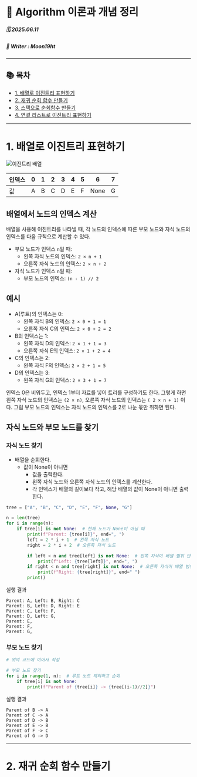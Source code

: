 # 🧮 Algorithm 이론과 개념 정리  

##### 🗓️ 2025.06.11
##### 📝 Writer : Moon19ht  

---

## 📚 목차

- [1. 배열로 이진트리 표현하기](#1-배열로-이진트리-표현하기)
- [2. 재귀 순회 함수 만들기](#2-재귀-순회-함수만들기)
- [3. 스택으로 순회함수 만들기](#3-스택으로-순회함수만들기)
- [4. 연결 리스트로 이진트리 표현하기](#4-연결-리스트로-이진트리-표현하기)

---

# 1. 배열로 이진트리 표현하기

![이진트리 배열](https://wikidocs.net/images/page/193817/fig-044.png)


| 인덱스 | 0 | 1 | 2 | 3 | 4 | 5 | 6    | 7 |
|--------|---|---|---|---|---|---|------|---|
|   값   | A | B | C | D | E | F | None | G |

## 배열에서 노드의 인덱스 계산

배열을 사용해 이진트리를 나타낼 때, 각 노드의 인덱스에 따른 부모 노드와 자식 노드의 인덱스를 다음 규칙으로 계산할 수 있다.

- 부모 노드가 인덱스 `n`일 때:
    - 왼쪽 자식 노드의 인덱스: `2 × n + 1`
    - 오른쪽 자식 노드의 인덱스: `2 × n + 2`
- 자식 노드가 인덱스 `n`일 때:
    - 부모 노드의 인덱스: `(n - 1) // 2`

## 예시

- A(루트)의 인덱스는 0:
  - 왼쪽 자식 B의 인덱스: `2 × 0 + 1 = 1`
  - 오른쪽 자식 C의 인덱스: `2 × 0 + 2 = 2`
- B의 인덱스는 1:
  - 왼쪽 자식 D의 인덱스: `2 × 1 + 1 = 3`
  - 오른쪽 자식 E의 인덱스: `2 × 1 + 2 = 4`
- C의 인덱스는 2:
  - 왼쪽 자식 F의 인덱스: `2 × 2 + 1 = 5`
- D의 인덱스는 3:
  - 왼쪽 자식 G의 인덱스: `2 × 3 + 1 = 7`

인덱스 0은 비워두고, 인덱스 1부터 자료를 넣어 트리를 구성하기도 한다. 그렇게 하면 왼쪽 자식 노드의 인덱스는 `(2 × n)`, 오른쪽 자식 노드의 인덱스는 `( 2 × n + 1)` 이다. 그럼 부모 노드의 인덱스는 자식 노드의 인덱스를 2로 나눈 몫만 취하면 된다.

## 자식 노드와 부모 노드를 찾기
### 자식 노드 찾기

- 배열을 순회한다.
  - 값이 None이 아니면
    - 값을 출력한다.
    - 왼쪽 자식 노드와 오른쪽 자식 노드의 인덱스를 계산한다.
    - 각 인덱스가 배열의 길이보다 작고, 해당 배열의 값이 None이 아니면 출력한다.

```python
tree = ["A", "B", "C", "D", "E", "F", None, "G"]

n = len(tree)
for i in range(n):
    if tree[i] is not None:  # 현재 노드가 None이 아닐 때
        print(f"Parent: {tree[i]}", end=", ")
        left = 2 * i + 1  # 왼쪽 자식 노드
        right = 2 * i + 2  # 오른쪽 자식 노드

        if left < n and tree[left] is not None:  # 왼쪽 자식이 배열 범위 안에 있을 때
            print(f"Left: {tree[left]}", end=", ")
        if right < n and tree[right] is not None:  # 오른쪽 자식이 배열 범위 안에 있을 때
            print(f"Right: {tree[right]}", end=" ")
        print()
```

실행 결과

```
Parent: A, Left: B, Right: C 
Parent: B, Left: D, Right: E 
Parent: C, Left: F, 
Parent: D, Left: G, 
Parent: E, 
Parent: F, 
Parent: G, 
```

### 부모 노드 찾기
```python
# 위의 코드에 이어서 작성

# 부모 노드 찾기
for i in range(1, n):  # 루트 노드 제외하고 순회
    if tree[i] is not None:
        print(f"Parent of {tree[i]} -> {tree[(i-1)//2]}")
```

실행 결과
```
Parent of B -> A
Parent of C -> A
Parent of D -> B
Parent of E -> B
Parent of F -> C
Parent of G -> D
```

---

# 2. 재귀 순회 함수 만들기

